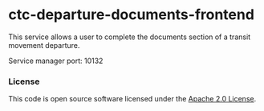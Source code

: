 
# ctc-departure-documents-frontend

This service allows a user to complete the documents section of a transit movement departure.

Service manager port: 10132

### License

This code is open source software licensed under the [Apache 2.0 License]("http://www.apache.org/licenses/LICENSE-2.0.html").